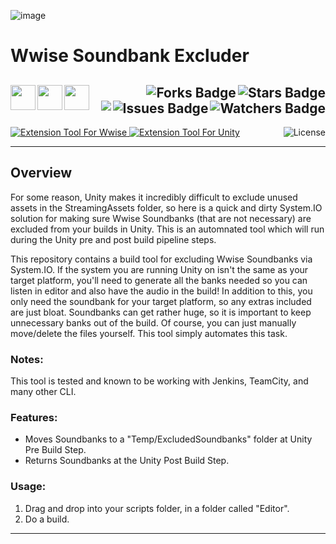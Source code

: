 ![image](https://github.com/JDSherbert/Wwise-Soundbank-Excluder/assets/43964243/032e759e-e554-423b-b644-f35935790958)


# Wwise Soundbank Excluder

<!-- Header Start -->
  <a href = "hhttps://www.audiokinetic.com/en/"> <img align="left" img height="40" img width="40" src="https://cdn.simpleicons.org/wwise/white"> </a> 
  <a href = "https://docs.unity.com/"> <img align="left" img height="40" img width="40" src="https://cdn.simpleicons.org/unity/white"> </a> 
  <a href = "https://learn.microsoft.com/en-us/dotnet/csharp"> <img align="left" img height="40" img width="40" src="https://cdn.simpleicons.org/csharp"> </a>
<img align="right" alt="Stars Badge" src="https://img.shields.io/github/stars/jdsherbert/Wwise-Soundbank-Excluder?label=%E2%AD%90"/>
<img align="right" alt="Forks Badge" src="https://img.shields.io/github/forks/jdsherbert/Wwise-Soundbank-Excluder?label=%F0%9F%8D%B4"/>
<img align="right" alt="Watchers Badge" src="https://img.shields.io/github/watchers/jdsherbert/Wwise-Soundbank-Excluder?label=%F0%9F%91%81%EF%B8%8F"/>
<img align="right" alt="Issues Badge" src="https://img.shields.io/github/issues/jdsherbert/Wwise-Soundbank-Excluder?label=%E2%9A%A0%EF%B8%8F"/>
<img align="right" src="https://hits.seeyoufarm.com/api/count/incr/badge.svg?url=https%3A%2F%2Fgithub.com%2FJDSherbert%2FWwise-Soundbank-Excluder%2Fhit-counter%2FREADME&count_bg=%2379C83D&title_bg=%23555555&labelColor=0E1128&title=🔍&style=for-the-badge">
  <br></br>
  -----------------------------------------------------------------------
  
<a href="https://www.audiokinetic.com/en/"> 
  <img align="top" alt="Extension Tool For Wwise" src="https://img.shields.io/badge/Extension%20Tool%20For%20Wwise-00549F?style=for-the-badge&logo=wwise&logoColor=white&color=black&labelColor=00549F"> </a>
    <a href="https://unity.com/"> 
  <img align="top" alt="Extension Tool For Unity" src="https://img.shields.io/badge/Extension%20Tool%20For%20Unity-FFFFFF?style=for-the-badge&logo=unity&logoColor=black&color=black&labelColor=FFFFFF"> </a>

<a href="https://choosealicense.com/licenses/mit/"> 
  <img align="right" alt="License" src="https://img.shields.io/badge/License%20:%20MIT-black?style=for-the-badge&logo=mit&logoColor=white&color=black&labelColor=black"> </a>
  
  -----------------------------------------------------------------------
## Overview
For some reason, Unity makes it incredibly difficult to exclude unused assets in the StreamingAssets folder, so here is a quick and dirty System.IO solution for making sure Wwise Soundbanks (that are not necessary) are excluded from your builds in Unity. This is an automnated tool which will run during the Unity pre and post build pipeline steps.

This repository contains a build tool for excluding Wwise Soundbanks via System.IO. If the system you are running Unity on isn't the same as your target platform, you'll need to generate all the banks needed so you can listen in editor and also have the audio in the build! In addition to this, you only need the soundbank for your target platform, so any extras included are just bloat. Soundbanks can get rather huge, so it is important to keep unnecessary banks out of the build. Of course, you can just manually move/delete the files yourself. This tool simply automates this task.

### Notes:
This tool is tested and known to be working with Jenkins, TeamCity, and many other CLI.

### Features:
- Moves Soundbanks to a "Temp/ExcludedSoundbanks" folder at Unity Pre Build Step.
- Returns Soundbanks at the Unity Post Build Step.

### Usage:
1. Drag and drop into your scripts folder, in a folder called "Editor".
2. Do a build.

 -----------------------------------------------------------------------

